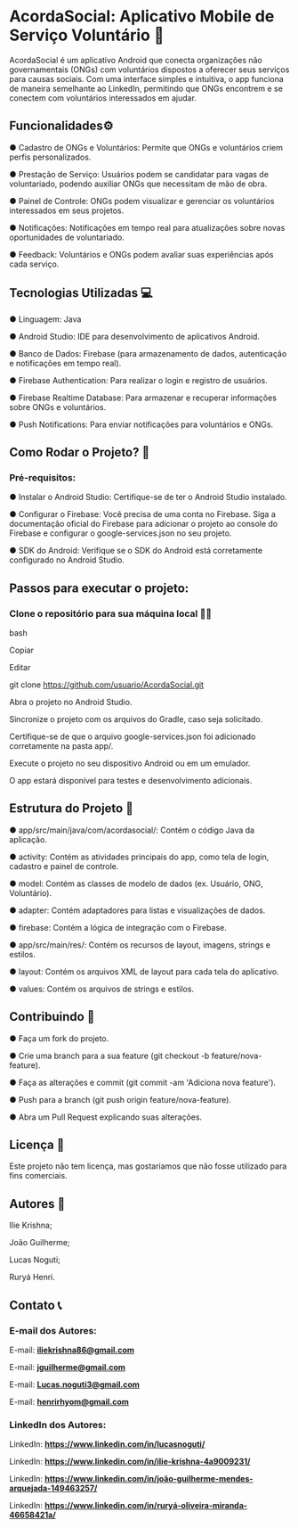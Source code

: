 # AcordaSocial: Aplicativo Mobile de Serviço Voluntário 🤝

AcordaSocial é um aplicativo Android que conecta organizações não governamentais (ONGs) com voluntários dispostos a oferecer seus serviços para causas sociais. Com uma interface simples e intuitiva, o app funciona de maneira semelhante ao LinkedIn, permitindo que ONGs encontrem e se conectem com voluntários interessados em ajudar.

## Funcionalidades⚙
● Cadastro de ONGs e Voluntários: Permite que ONGs e voluntários criem perfis personalizados.

● Prestação de Serviço: Usuários podem se candidatar para vagas de voluntariado, podendo auxiliar ONGs que necessitam de mão de obra.

● Painel de Controle: ONGs podem visualizar e gerenciar os voluntários interessados em seus projetos.

● Notificações: Notificações em tempo real para atualizações sobre novas oportunidades de voluntariado.

● Feedback: Voluntários e ONGs podem avaliar suas experiências após cada serviço.

## Tecnologias Utilizadas 💻
● Linguagem: Java 

● Android Studio: IDE para desenvolvimento de aplicativos Android. 

● Banco de Dados: Firebase (para armazenamento de dados, autenticação e notificações em tempo real).

● Firebase Authentication: Para realizar o login e registro de usuários.

● Firebase Realtime Database: Para armazenar e recuperar informações sobre ONGs e voluntários.

● Push Notifications: Para enviar notificações para voluntários e ONGs.

## Como Rodar o Projeto? 🤔 
### Pré-requisitos:

● Instalar o Android Studio: Certifique-se de ter o Android Studio instalado.

● Configurar o Firebase: Você precisa de uma conta no Firebase. Siga a documentação oficial do Firebase para adicionar o projeto ao console do Firebase e configurar o google-services.json no seu projeto.

● SDK do Android: Verifique se o SDK do Android está corretamente configurado no Android Studio.

## Passos para executar o projeto:

### Clone o repositório para sua máquina local 👨‍💻
bash

Copiar

Editar

git clone https://github.com/usuario/AcordaSocial.git

Abra o projeto no Android Studio.

Sincronize o projeto com os arquivos do Gradle, caso seja solicitado.

Certifique-se de que o arquivo google-services.json foi adicionado corretamente na pasta app/.

Execute o projeto no seu dispositivo Android ou em um emulador.

O app estará disponível para testes e desenvolvimento adicionais.

## Estrutura do Projeto 🧱

● app/src/main/java/com/acordasocial/: Contém o código Java da aplicação.

● activity: Contém as atividades principais do app, como tela de login, cadastro e painel de controle.

● model: Contém as classes de modelo de dados (ex. Usuário, ONG, Voluntário).

● adapter: Contém adaptadores para listas e visualizações de dados.

● firebase: Contém a lógica de integração com o Firebase.

● app/src/main/res/: Contém os recursos de layout, imagens, strings e estilos.

● layout: Contém os arquivos XML de layout para cada tela do aplicativo.

● values: Contém os arquivos de strings e estilos.

## Contribuindo 📝

● Faça um fork do projeto.

● Crie uma branch para a sua feature (git checkout -b feature/nova-feature).

● Faça as alterações e commit (git commit -am 'Adiciona nova feature').

● Push para a branch (git push origin feature/nova-feature).

● Abra um Pull Request explicando suas alterações.

## Licença 📜

Este projeto não tem licença, mas gostariamos que não fosse utilizado para fins comerciais. 

## Autores 👤
Ilie Krishna;

João Guilherme;

Lucas Noguti;

Ruryá Henri.

## Contato 📞

### E-mail dos Autores:

E-mail: <strong>iliekrishna86@gmail.com</strong>

E-mail: <strong>jguilherme@gmail.com</strong>

E-mail: <strong>Lucas.noguti3@gmail.com</strong>

E-mail: <strong>henrirhyom@gmail.com</strong>

### LinkedIn dos Autores:
LinkedIn: <strong> https://www.linkedin.com/in/lucasnoguti/ </strong>

LinkedIn: <strong> https://www.linkedin.com/in/ilie-krishna-4a9009231/ </strong>

LinkedIn: <strong> https://www.linkedin.com/in/joão-guilherme-mendes-arquejada-149463257/ </strong>

LinkedIn: <strong> https://www.linkedin.com/in/ruryá-oliveira-miranda-46658421a/ </strong>
